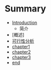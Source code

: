 # Summary

* [Introduction](README.md)
   * 简介
* [概述]
* [可行性分析](analysis.md)
* [chapter1](chapter1.md)
* [chapter2](chapter2.md)
* [chapter3](chapter3.md)
* [end](end.md)


